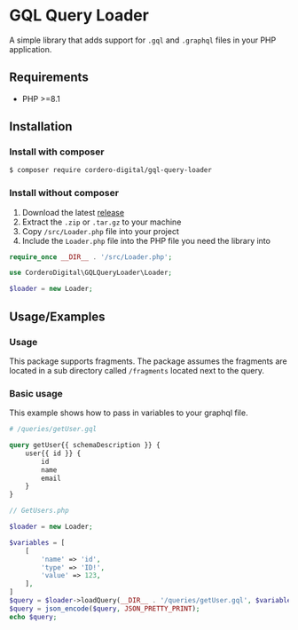 # GQL Query Loader
A simple library that adds support for `.gql` and `.graphql` files in your PHP application.

## Requirements
- PHP >=8.1

## Installation

### Install with composer
```bash
$ composer require cordero-digital/gql-query-loader
```
### Install without composer
1) Download the latest [release](https://github.com/Cordero-Digital/GQL-Query-Loader/releases)
1) Extract the `.zip` or `.tar.gz` to your machine
1) Copy `/src/Loader.php` file into your project
1) Include the `Loader.php` file into the PHP file you need the library into
```php
require_once __DIR__ . '/src/Loader.php';

use CorderoDigital\GQLQueryLoader\Loader;

$loader = new Loader;

```
## Usage/Examples

### Usage
This package supports fragments. The package assumes the fragments are located in a sub directory called `/fragments` located next to the query.

### Basic usage
This example shows how to pass in variables to your graphql file.
```graphql
# /queries/getUser.gql

query getUser{{ schemaDescription }} {
    user{{ id }} {
        id
        name
        email
    }
}
```
```php
// GetUsers.php

$loader = new Loader;

$variables = [
    [
        'name' => 'id',
        'type' => 'ID!',
        'value' => 123,
    ],
]
$query = $loader->loadQuery(__DIR__ . '/queries/getUser.gql', $variables)->query();
$query = json_encode($query, JSON_PRETTY_PRINT);
echo $query;

```
